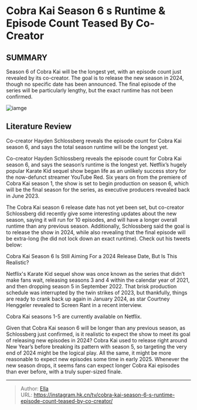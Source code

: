# Cobra Kai Season 6 s Runtime &amp; Episode Count Teased By Co-Creator


## SUMMARY 



  Season 6 of Cobra Kai will be the longest yet, with an episode count just revealed by its co-creator.   The goal is to release the new season in 2024, though no specific date has been announced.   The final episode of the series will be particularly lengthy, but the exact runtime has not been confirmed.  

![iamge](https://static1.srcdn.com/wordpress/wp-content/uploads/2024/01/johnny-lawrence-in-cobra-kai-season-5.jpg)

## Literature Review
Co-creator Hayden Schlossberg reveals the episode count for Cobra Kai season 6, and says the total season runtime will be the longest yet.




Co-creator Hayden Schlossberg reveals the episode count for Cobra Kai season 6, and says the season’s runtime is the longest yet. Netflix’s hugely popular Karate Kid sequel show began life as an unlikely success story for the now-defunct streamer YouTube Red. Six years on from the premiere of Cobra Kai season 1, the show is set to begin production on season 6, which will be the final season for the series, as executive producers revealed back in June 2023.




The Cobra Kai season 6 release date has not yet been set, but co-creator Schlossberg did recently give some interesting updates about the new season, saying it will run for 10 episodes, and will have a longer overall runtime than any previous season. Additionally, Schlossberg said the goal is to release the show in 2024, while also revealing that the final episode will be extra-long (he did not lock down an exact runtime). Check out his tweets below:


 


 


 Cobra Kai Season 6 Is Still Aiming For a 2024 Release Date, But Is This Realistic? 
          




Netflix&#39;s Karate Kid sequel show was once known as the series that didn’t make fans wait, releasing seasons 3 and 4 within the calendar year of 2021, and then dropping season 5 in September 2022. That brisk production schedule was interrupted by the twin strikes of 2023, but thankfully, things are ready to crank back up again in January 2024, as star Courtney Henggeler revealed to Screen Rant in a recent interview.



Cobra Kai seasons 1-5 are currently available on Netflix.




Given that Cobra Kai season 6 will be longer than any previous season, as Schlossberg just confirmed, is it realistic to expect the show to meet its goal of releasing new episodes in 2024? Cobra Kai used to release right around New Year’s before breaking its pattern with season 5, so targeting the very end of 2024 might be the logical play. All the same, it might be more reasonable to expect new episodes some time in early 2025. Whenever the new season drops, it seems fans can expect longer Cobra Kai episodes than ever before, with a truly super-sized finale.






---

> Author: [Ella](https://instagram.hk.cn/)  
> URL: https://instagram.hk.cn/tv/cobra-kai-season-6-s-runtime-episode-count-teased-by-co-creator/  

